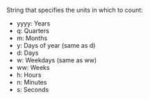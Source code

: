 String that specifies the units in which to count:
- yyyy: Years
- q: Quarters
- m: Months
- y: Days of year (same as d)
- d: Days
- w: Weekdays (same as ww)
- ww: Weeks
- h: Hours
- n: Minutes
- s: Seconds